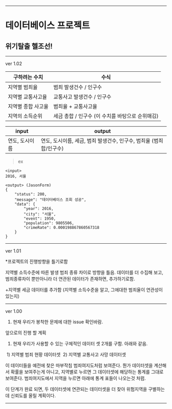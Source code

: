 *****
# 데이터베이스 프로젝트

## 위기탈출 헬조선!

****

ver 1.02

| 구하려는 수치 | 수식 |
| ------------------ | -------------------------- |
| 지역별 범죄율 | 범죄 발생건수 / 인구수 |
| 지역별 교통사고율  | 교통사고 발생건수 / 인구수 |
| 지역별 종합 사고율 | 범죄율 + 교통사고율        |
| 지역의 소득순위 | 세금 총합 / 인구수 (이 수치를 바탕으로 순위매김) |




| input | output |
| ---- | ---- |
| 연도, 도시이름 |연도, 도시이름, 세금, 범죄 발생건수, 인구수, 범죄율 (범죄합/인구수) |

>ex
```
<input>
2016, 서울

<output> (JasonForm)
{
    "status": 200,
    "message": "데이터베이스 조회 성공",
    "data": {
        "year": 2016,
        "city": "서울",
        "event": 1950,
        "population": 9805506,
        "crimeRate": 0.000198867860567318
    }
}
```

****
ver 1.01

  *프로젝트의 진행방향을 틀기로함

지역별 소득수준에 따른 발생 범죄 종류 차이로 방향을 틀음.
데이터를 더 수집해 보고, 범죄종류차이 뿐만아니라 더 연관된 데이터가 존재하면, 추가하기로함.

 +지역별 세금 데이터를 추가함 (지역별 소득수준을 알고, 그에대한 범죄율이 연관성이 있는지)

****
ver 1.00

1. 현재 우리가 봉착한 문제에 대한 issue 확인바람. 

앞으로의 진행 할 계획

1. 현재 우리가 사용할 수 있는 구체적인 데이터 셋 2개를 구함. 아래와 같음.

  ​	1) 지역별 범죄 현황 데이터셋
  ​	2) 지역별 교통사고 사망 데이터셋

  이 데이터들을 예전에 찾은 마부작침 범죄여지도처럼 보여준다. 뭔가 데이터셋을 계산해서 확률을 보여주는게 아니고, 지역별로 누르면 그 데이터셋에 해당하는 통계를 그대로 보여준다. 범죄여지도에서 지역을 누르면 아래에 통계 표들이 나오는것 처럼.

이 단계가 완료 되면, 두 데이터셋에 연관되는 데이터셋을 더 찾아 위험지역을 구별하는데 신뢰도를 올릴 계획이다.

****